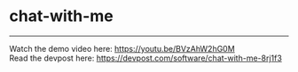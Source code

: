 # chat-with-me
---
Watch the demo video here: https://youtu.be/BVzAhW2hG0M       
Read the devpost here: https://devpost.com/software/chat-with-me-8rj1f3
